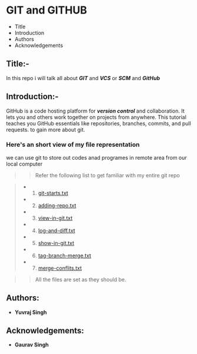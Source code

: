 # GIT and GITHUB
 
 - Title
 - Introduction 
 - Authors
 - Acknowledgements

## Title:-

  In this repo i will talk all about ***GIT*** and ***VCS*** or ***SCM***  and ***GitHub*** 

## Introduction:-

GitHub is a code hosting platform for ***version control*** and collaboration. It lets you and others work together on projects from anywhere. This tutorial teaches you GitHub essentials like repositories, branches, commits, and pull requests.
to gain more about git.

### Here's an short view of my file representation 

   we can use git to store out codes anad programes in remote area from our local computer

>> Refer the following list to get familiar with my entire git repo

> - 1. [git-starts.txt](https://github.com/YuweAEC/learning-git/blob/master/git-Starts.txt)
> - 2. [adding-repo.txt](https://github.com/YuweAEC/learning-git/blob/master/adding-repo.txt)
> - 3. [view-in-git.txt](https://github.com/YuweAEC/learning-git/blob/master/view-in-git.txt)
> - 4. [log-and-diff.txt](https://github.com/YuweAEC/learning-git/blob/master/log-and-diff.txt)
> - 5. [show-in-git.txt](https://github.com/YuweAEC/learning-git/blob/master/show-in-git.txt)
> - 6. [tag-branch-merge.txt](https://github.com/YuweAEC/learning-git/blob/master/tag-branch-merge.txt)
> - 7. [merge-conflits.txt](https://github.com/YuweAEC/learning-git/blob/master/merge-conflits.txt)

>> All the files are set as they should be. 

## Authors:

 - **Yuvraj Singh**

## Acknowledgements:

 - **Gaurav Singh**

